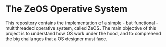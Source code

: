 # The ZeOS Operative System
This repository contains the implementation of a simple - but functional - multithreaded operative system, called ZeOS. The main objective of this project is to understand how OS work under the hood, and to comprehend the big challanges that a OS designer must face.
